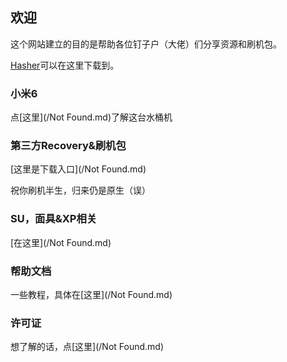 ## 欢迎

这个网站建立的目的是帮助各位钉子户（大佬）们分享资源和刷机包。

[Hasher](/Files/hasher.exe)可以在这里下载到。

### 小米6

点[这里](/Not Found.md)了解这台水桶机

### 第三方Recovery&刷机包

[这里是下载入口](/Not Found.md)

祝你刷机半生，归来仍是原生（误）

### SU，面具&XP相关

[在这里](/Not Found.md)

### 帮助文档

一些教程，具体在[这里](/Not Found.md)

### 许可证

想了解的话，点[这里](/Not Found.md)
